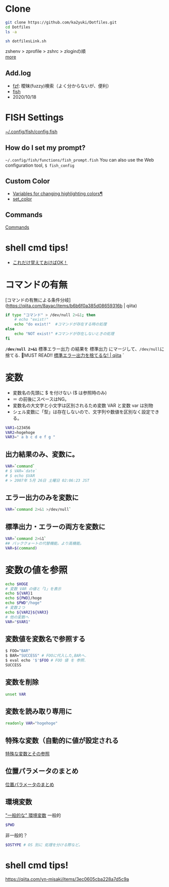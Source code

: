 # Clone
```zsh
git clone https://github.com/ka2yuki/Dotfiles.git
cd Dotfiles
ls -a

sh dotfilesLink.sh
```


zshenv > zprofile > zshrc > zloginの順  
[more](https://qiita.com/muran001/items/7b104d33f5ea3f75353f)


## Add.log
- [fzf](https://github.com/jethrokuan/fzf): 曖昧(fuzzy)検索（よく分からないが、便利）
- [fish](https://fishshell.com/)
- 2020/10/18

# FISH Settings
[~/.config/fish/config.fish](https://fishshell.com/docs/current/faq.html?highlight=config#how-do-i-run-a-command-every-login-what-s-fish-s-equivalent-to-bashrc-or-profile)
## How do I set my prompt?
`~/.config/fish/functions/fish_prompt.fish`
You can also use the Web configuration tool, `$ fish_config`
## Custom Color
- [Variables for changing highlighting colors¶
](https://fishshell.com/docs/current/index#variables-color)
- [set_color](https://fishshell.com/docs/current/cmds/set_color.html?highlight=color#set-color-set-the-terminal-color)
## Commands
[Commands](https://fishshell.com/docs/current/commands.html?highlight=alias)

# shell cmd tips!
- [これだけ覚えておけばOK！](https://qiita.com/yn-misaki/items/3ec0605cba228a7d5c9a)

# コマンドの有無
[コマンドの有無による条件分岐](https://qiita.com/8ayac/items/b6b6f0a385d08659316b | qiita)

```sh
if type "コマンド" > /dev/null 2>&1; then
    # echo "exist!"
    echo "do exist!"  #コマンドが存在する時の処理
else
    echo "NOT exist!" #コマンドが存在しないときの処理
fi
```
**`/dev/null 2>&1`**
標準エラー出力 の結果を 標準出力 にマージして、`/dev/null`に捨てる.
📌MUST READ!! [標準エラー出力を捨てるな! | qiita](https://qiita.com/ritukiii/items/b3d91e97b71ecd41d4ea)
`
# 変数
- 変数名の先頭に $ を付けない ($ は参照時のみ)
- ＝ の前後にスペースはNG。
- 変数名の大文字と小文字は区別されるため変数 VAR と変数 var は別物
- シェル変数に「型」は存在しないので、文字列や数値を区別なく設定できる。
```sh
VAR1=123456
VAR2=hogehoge
VAR3=" a b c d e f g "
```
## 出力結果のみ、変数に。
```sh
VAR=`command`
# $ VAR=`date`
# $ echo $VAR
# > 2007年 5月 26日 土曜日 02:06:23 JST
```
## エラー出力のみを変数に
```sh
VAR=`command 2>&1 >/dev/null`
```
## 標準出力・エラーの両方を変数に
```sh
VAR=`command 2>&1`
## バッククォートの代替機能。より高機能。
VAR=$(command)
```
# 変数の値を参照
```sh
echo $HOGE
# 変数 VAR の値と「1」を表示
echo ${VAR}1
echo ${PWD}/hoge
echo $PWD"/hoge"
# 変数２つ
echo ${VAR2}${VAR3}
# 他の変数へ
VAR="$VAR1"
```
## 変数値を変数名で参照する
```sh
$ FOO="BAR"
$ BAR="SUCCESS" # FOOに代入した,BARへ.
$ eval echo '$'$FOO # FOO 値 を 参照.
SUCCESS
```
## 変数を削除
```sh
unset VAR
```
## 変数を読み取り専用に
```sh
readonly VAR="hogehoge"
```

## 特殊な変数（自動的に値が設定される
[特殊な変数とその参照](https://shellscript.sunone.me/variable.html#%E7%89%B9%E6%AE%8A%E3%81%AA%E5%A4%89%E6%95%B0%E3%81%A8%E3%81%9D%E3%81%AE%E5%8F%82%E7%85%A7)
## 位置パラメータのまとめ
[位置パラメータのまとめ](https://shellscript.sunone.me/variable.html#%E4%BD%8D%E7%BD%AE%E3%83%91%E3%83%A9%E3%83%A1%E3%83%BC%E3%82%BF%E3%81%AE%E3%81%BE%E3%81%A8%E3%82%81)
## 環境変数
["一般的な" 環境変数](https://shellscript.sunone.me/variable.html#%E7%92%B0%E5%A2%83%E5%A4%89%E6%95%B0)
一般的
```sh
$PWD
```
非一般的？
```sh
$OSTYPE # OS 別に 処理を分ける際など。
```

# shell cmd tips!
https://qiita.com/yn-misaki/items/3ec0605cba228a7d5c9a
